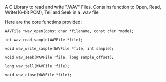 A C Library to read and write ".WAV" Files.
Contains function to Open, Read, Write(16-bit PCM), Tell and Seek in a .wav file

Here are the core functions provided:

    WAVFile *wav_open(const char *filename, const char *mode);

    int wav_read_sample(WAVFile *file);

    void wav_write_sample(WAVFile *file, int sample);

    void wav_seek(WAVFile *file, long sample_offset);

    long wav_tell(WAVFile *file);

    void wav_close(WAVFile *file);

    
